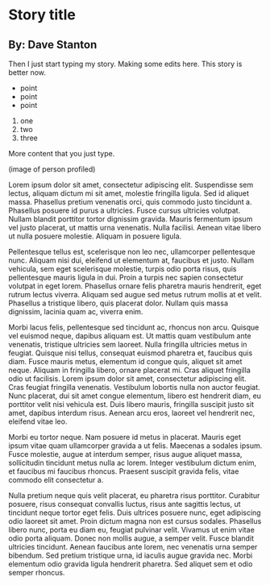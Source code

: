 # Story title

## By: Dave Stanton

Then I just start typing my story. Making some edits here. This story is better now.

* point
* point
* point

1. one
2. two
3. three

More content that you just type.

(image of person profiled)

Lorem ipsum dolor sit amet, consectetur adipiscing elit. Suspendisse sem lectus, aliquam dictum mi sit amet, molestie fringilla ligula. Sed id aliquet massa. Phasellus pretium venenatis orci, quis commodo justo tincidunt a. Phasellus posuere id purus a ultricies. Fusce cursus ultricies volutpat. Nullam blandit porttitor tortor dignissim gravida. Mauris fermentum ipsum vel justo placerat, ut mattis urna venenatis. Nulla facilisi. Aenean vitae libero ut nulla posuere molestie. Aliquam in posuere ligula.

Pellentesque tellus est, scelerisque non leo nec, ullamcorper pellentesque nunc. Aliquam nisi dui, eleifend ut elementum at, faucibus et justo. Nullam vehicula, sem eget scelerisque molestie, turpis odio porta risus, quis pellentesque mauris ligula in dui. Proin a turpis nec sapien consectetur volutpat in eget lorem. Phasellus ornare felis pharetra mauris hendrerit, eget rutrum lectus viverra. Aliquam sed augue sed metus rutrum mollis at et velit. Phasellus a tristique libero, quis placerat dolor. Nullam quis massa dignissim, lacinia quam ac, viverra enim.

Morbi lacus felis, pellentesque sed tincidunt ac, rhoncus non arcu. Quisque vel euismod neque, dapibus aliquam est. Ut mattis quam vestibulum ante venenatis, tristique ultricies sem laoreet. Nulla fringilla ultricies metus in feugiat. Quisque nisi tellus, consequat euismod pharetra et, faucibus quis diam. Fusce mauris metus, elementum id congue quis, aliquet sit amet neque. Aliquam in fringilla libero, ornare placerat mi. Cras aliquet fringilla odio ut facilisis. Lorem ipsum dolor sit amet, consectetur adipiscing elit. Cras feugiat fringilla venenatis. Vestibulum lobortis nulla non auctor feugiat. Nunc placerat, dui sit amet congue elementum, libero est hendrerit diam, eu porttitor velit nisi vehicula est. Duis libero mauris, fringilla suscipit justo sit amet, dapibus interdum risus. Aenean arcu eros, laoreet vel hendrerit nec, eleifend vitae leo.

Morbi eu tortor neque. Nam posuere id metus in placerat. Mauris eget ipsum vitae quam ullamcorper gravida a ut felis. Maecenas a sodales ipsum. Fusce molestie, augue at interdum semper, risus augue aliquet massa, sollicitudin tincidunt metus nulla ac lorem. Integer vestibulum dictum enim, et faucibus mi faucibus rhoncus. Praesent suscipit gravida felis, vitae commodo elit consectetur a.

Nulla pretium neque quis velit placerat, eu pharetra risus porttitor. Curabitur posuere, risus consequat convallis luctus, risus ante sagittis lectus, ut tincidunt neque tortor eget felis. Duis ultrices posuere nunc, eget adipiscing odio laoreet sit amet. Proin dictum magna non est cursus sodales. Phasellus libero nunc, porta eu diam eu, feugiat pulvinar velit. Vivamus ut enim vitae odio porta aliquam. Donec non mollis augue, a semper velit. Fusce blandit ultricies tincidunt. Aenean faucibus ante lorem, nec venenatis urna semper bibendum. Sed pretium tristique urna, id iaculis augue gravida nec. Morbi elementum odio gravida ligula hendrerit pharetra. Sed aliquet sem et odio semper rhoncus.
